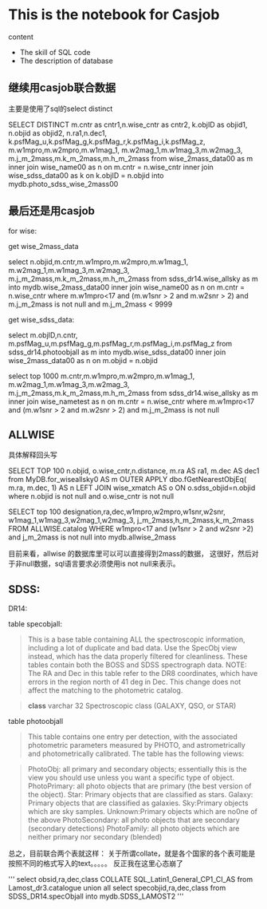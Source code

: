 # This is the notebook for Casjob

content





- The skill of SQL code
- The description of database


## 继续用casjob联合数据

主要是使用了sql的select distinct

SELECT DISTINCT
  m.cntr as cntr1,n.wise_cntr as cntr2,
  k.objID as objid1, n.objid as objid2,
  n.ra1,n.dec1,
  k.psfMag_u,k.psfMag_g,k.psfMag_r,k.psfMag_i,k.psfMag_z,
  m.w1mpro,m.w2mpro,m.w1mag_1,
  m.w2mag_1,m.w1mag_3,m.w2mag_3,
  m.j_m_2mass,m.k_m_2mass,m.h_m_2mass
from wise_2mass_data00 as m
  inner join wise_name00 as n
  on m.cntr = n.wise_cntr
  inner join wise_sdss_data00 as k
  on k.objID = n.objid
  into mydb.photo_sdss_wise_2mass00


## 最后还是用casjob

for wise:

get wise\_2mass\_data

select
  n.objid,m.cntr,m.w1mpro,m.w2mpro,m.w1mag_1,
  m.w2mag_1,m.w1mag_3,m.w2mag_3,
  m.j_m_2mass,m.k_m_2mass,m.h_m_2mass
from sdss_dr14.wise_allsky as m
into mydb.wise_2mass_data00
  inner join wise_name00 as n
  on m.cntr = n.wise_cntr
where m.w1mpro<17 and (m.w1snr > 2 and m.w2snr > 2)
  and m.j_m_2mass is not null
  and m.j_m_2mass < 9999

get wise\_sdss\_data:

select
  m.objID,n.cntr,
  m.psfMag_u,m.psfMag_g,m.psfMag_r,m.psfMag_i,m.psfMag_z
from sdss_dr14.photoobjall as m
into mydb.wise_sdss_data00
  inner join wise_2mass_data00 as n
  on m.objid = n.objid



select top 1000
  m.cntr,m.w1mpro,m.w2mpro,m.w1mag_1,
  m.w2mag_1,m.w1mag_3,m.w2mag_3,
  m.j_m_2mass,m.k_m_2mass,m.h_m_2mass
from sdss_dr14.wise_allsky as m
  inner join wise_nametest as n
  on m.cntr = n.wise_cntr
where m.w1mpro<17 and (m.w1snr > 2 and m.w2snr > 2)
  and m.j_m_2mass is not null

## ALLWISE
具体解释回头写


SELECT TOP 100
  n.objid, o.wise_cntr,n.distance,
  m.ra AS ra1, m.dec AS dec1
   from MyDB.for_wiseallsky0 AS m 
     OUTER APPLY dbo.fGetNearestObjEq( m.ra, m.dec, 1) AS n
     LEFT JOIN wise_xmatch AS o ON o.sdss_objid=n.objid
     where n.objid is not null and o.wise_cntr is not null

SELECT top 100
  designation,ra,dec,w1mpro,w2mpro,w1snr,w2snr,
  w1mag_1,w1mag_3,w2mag_1,w2mag_3,
  j_m_2mass,h_m_2mass,k_m_2mass
FROM ALLWISE.catalog
WHERE w1mpro<17 and (w1snr > 2 and w2snr >2)
  and j_m_2mass is not null
into mydb.allwise_2mass

目前来看，allwise 的数据库里可以可以直接得到2mass的数据，
这很好，然后对于非null数据，sql语言要求必须使用is not null来表示。


## SDSS:
DR14:

table specobjall:

>This is a base table containing ALL the spectroscopic information, including a lot of duplicate and bad data. Use the SpecObj view instead, which has the data properly filtered for cleanliness. These tables contain both the BOSS and SDSS spectrograph data. NOTE: The RA and Dec in this table refer to the DR8 coordinates, which have errors in the region north of 41 deg in Dec. This change does not affect the matching to the photometric catalog.

>**class**   varchar 32          Spectroscopic class (GALAXY, QSO, or STAR)

table photoobjall

>This table contains one entry per detection, with the associated photometric parameters measured by PHOTO, and astrometrically and photometrically calibrated.
The table has the following views:

>PhotoObj: all primary and secondary objects; essentially this is the view you should use unless you want a specific type of object.
PhotoPrimary: all photo objects that are primary (the best version of the object).
Star: Primary objects that are classified as stars.
Galaxy: Primary objects that are classified as galaxies.
Sky:Primary objects which are sky samples.
Unknown:Primary objects which are no0ne of the above
PhotoSecondary: all photo objects that are secondary (secondary detections)
PhotoFamily: all photo objects which are neither primary nor secondary (blended)

总之，目前联合两个表就这样：
关于所谓collate，就是各个国家的各个表可能是按照不同的格式写入的text。。。。。
反正我在这里心态崩了

'''
select obsid,ra,dec,class COLLATE SQL_Latin1_General_CP1_CI_AS from Lamost_dr3.catalogue
union all
select specobjid,ra,dec,class from SDSS_DR14.specObjall
into mydb.SDSS_LAMOST2
'''